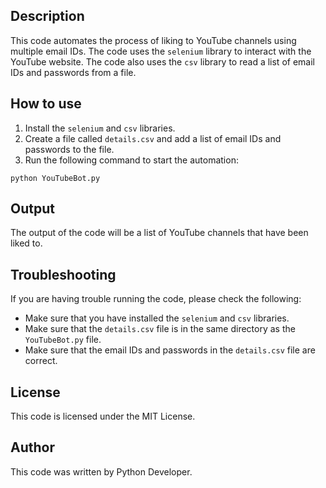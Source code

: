 
## Description

This code automates the process of liking to YouTube channels using multiple email IDs. The code uses the `selenium` library to interact with the YouTube website. The code also uses the `csv` library to read a list of email IDs and passwords from a file.

## How to use

1. Install the `selenium` and `csv` libraries.
2. Create a file called `details.csv` and add a list of email IDs and passwords to the file.
3. Run the following command to start the automation:

```
python YouTubeBot.py
```

## Output

The output of the code will be a list of YouTube channels that have been liked to.

## Troubleshooting

If you are having trouble running the code, please check the following:

* Make sure that you have installed the `selenium` and `csv` libraries.
* Make sure that the `details.csv` file is in the same directory as the `YouTubeBot.py` file.
* Make sure that the email IDs and passwords in the `details.csv` file are correct.

## License

This code is licensed under the MIT License.

## Author

This code was written by Python Developer.
